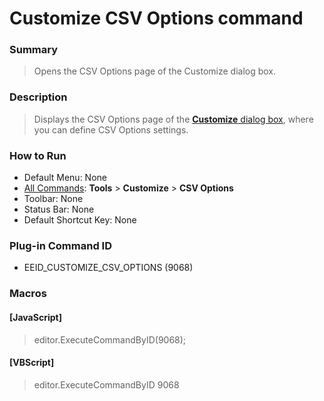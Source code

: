 # Customize CSV Options command

### Summary

> Opens the CSV Options page of the Customize dialog box.

### Description

> Displays the CSV Options page of the [**Customize** dialog box](../../dlg/customize/index),
> where you can define CSV Options settings.

### How to Run

- Default Menu: None
- [All Commands](all_commands): **Tools** >
**Customize** >
**CSV Options**
- Toolbar: None
- Status Bar: None
- Default Shortcut Key: None

### Plug-in Command ID

- EEID\_CUSTOMIZE\_CSV\_OPTIONS (9068)

### Macros

#### \[JavaScript\]

> editor.ExecuteCommandByID(9068);

#### \[VBScript\]

> editor.ExecuteCommandByID 9068
